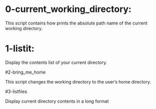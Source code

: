# 0-current_working_directory: 

This script contains how prints the absolute path name of the current working directory.

# 1-listit:

Display the contents list of your current directory.

#2-bring_me_home

This script changes the working directory to the user’s home directory.

#3-listfiles

Display current directory contents in a long format
